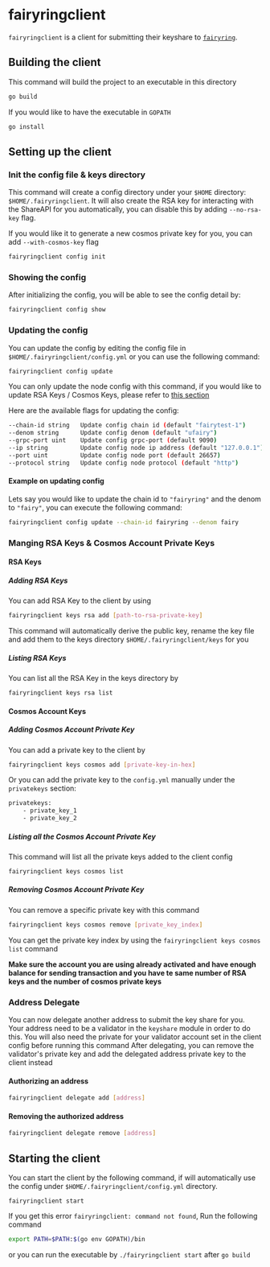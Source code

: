 # fairyringclient

`fairyringclient` is a client for submitting their keyshare to [`fairyring`](https://github.com/FairBlock/fairyring).

## Building the client

This command will build the project to an executable in this directory

```bash
go build
```

If you would like to have the executable in `GOPATH`

```bash
go install
```

## Setting up the client

### Init the config file & keys directory

This command will create a config directory under your `$HOME` directory: `$HOME/.fairyringclient`.
It will also create the RSA key for interacting with the ShareAPI for you automatically,
you can disable this by adding `--no-rsa-key` flag.

If you would like it to generate a new cosmos private key for you, you can add `--with-cosmos-key` flag

```bash
fairyringclient config init
```

### Showing the config

After initializing the config, you will be able to see the config detail by:
```bash
fairyringclient config show
```

### Updating the config

You can update the config by editing the config file in `$HOME/.fairyringclient/config.yml` or you can use the following command:

```bash
fairyringclient config update
```

You can only update the node config with this command, if you would like to update RSA Keys / Cosmos Keys, please refer to [this section]()

Here are the available flags for updating the config:

```bash
--chain-id string   Update config chain id (default "fairytest-1")
--denom string      Update config denom (default "ufairy")
--grpc-port uint    Update config grpc-port (default 9090)
--ip string         Update config node ip address (default "127.0.0.1")
--port uint         Update config node port (default 26657)
--protocol string   Update config node protocol (default "http")
```

#### Example on updating config

Lets say you would like to update the chain id to `"fairyring"` and the denom to `"fairy"`, you can execute the following command:

```bash
fairyringclient config update --chain-id fairyring --denom fairy
```

### Manging RSA Keys & Cosmos Account Private Keys

#### RSA Keys

##### Adding RSA Keys

You can add RSA Key to the client by using

```bash
fairyringclient keys rsa add [path-to-rsa-private-key]
```

This command will automatically derive the public key, rename the key file and add them to the keys directory `$HOME/.fairyringclient/keys` for you

##### Listing RSA Keys

You can list all the RSA Key in the keys directory by

```bash
fairyringclient keys rsa list
```

#### Cosmos Account Keys

##### Adding Cosmos Account Private Key

You can add a private key to the client by

```bash
fairyringclient keys cosmos add [private-key-in-hex]
```

Or you can add the private key to the `config.yml` manually under the `privatekeys` section:

```bash
privatekeys:
    - private_key_1
    - private_key_2
```

##### Listing all the Cosmos Account Private Key

This command will list all the private keys added to the client config

```bash
fairyringclient keys cosmos list
```

##### Removing Cosmos Account Private Key

You can remove a specific private key with this command

```bash
fairyringclient keys cosmos remove [private_key_index]
```

You can get the private key index by using the `fairyringclient keys cosmos list` command

**Make sure the account you are using already activated and have enough balance for sending transaction and 
you have te same number of RSA keys and the number of cosmos private keys**


### Address Delegate

You can now delegate another address to submit the key share for you. 
Your address need to be a validator in the `keyshare` module in order to do this.
You will also need the private for your validator account set in the client config before running this command
After delegating, you can remove the validator's private key and add the delegated address private key to the client instead

#### Authorizing an address

```bash
fairyringclient delegate add [address]
```

#### Removing the authorized address

```bash
fairyringclient delegate remove [address]
```

## Starting the client

You can start the client by the following command, if will automatically use the config under
`$HOME/.fairyringclient/config.yml` directory.

```
fairyringclient start
```

If you get this error `fairyringclient: command not found`, Run the following command

```bash
export PATH=$PATH:$(go env GOPATH)/bin
```

or you can run the executable by `./fairyringclient start` after `go build`
